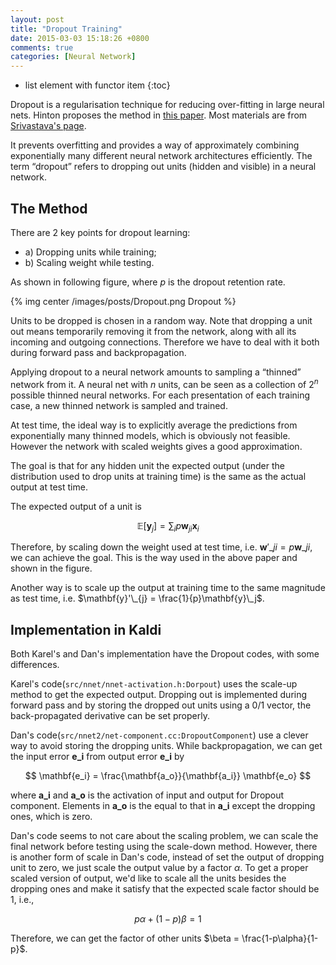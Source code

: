 ```yaml
---
layout: post
title: "Dropout Training"
date: 2015-03-03 15:18:26 +0800
comments: true
categories: [Neural Network]
---
```


* list element with functor item
{:toc}

Dropout is a regularisation technique for reducing over-fitting in large neural nets. Hinton proposes the method in [this paper](http://arxiv.org/abs/1207.0580). 
Most materials are from [Srivastava's page](http://www.cs.toronto.edu/~nitish/dropout/).
 
It prevents overfitting and provides a way of approximately combining exponentially many different neural network architectures efficiently. The term “dropout” refers to dropping out units (hidden and visible) in a neural network.

## The Method

There are 2 key points for dropout learning: 

* a) Dropping units while training; 
* b) Scaling weight while testing. 

As shown in following figure, where $p$ is the dropout retention rate.

{% img center /images/posts/Dropout.png Dropout %}

Units to be dropped is chosen in a random way. Note that dropping a unit out means temporarily removing it from the network, along with all its incoming and outgoing connections. Therefore we have to deal with it both during forward pass and backpropagation.

Applying dropout to a neural network amounts to sampling a “thinned” network from it. A neural net with $n$ units, can be seen as a collection of $2^n$ possible thinned neural networks. For each presentation of each training case, a new thinned network is sampled and trained. 

At test time, the ideal way is to explicitly average the predictions from exponentially many thinned models, which is obviously not feasible. However the network with scaled weights gives a good approximation. 

The goal is that for any hidden unit the expected output (under the distribution used to drop units at training time) is the same as the actual output at test time.

The expected output of a unit is 

$$
\mathbb{E}[\mathbf{y}_j] = \sum_i{p \mathbf{w}_{ji} \mathbf{x}_i}
$$

Therefore, by scaling down the weight used at test time, i.e. $\mathbf{w}'\_{ji} = p\mathbf{w}\_{ji}$, we can achieve the goal. This is the way used in the above paper and shown in the figure.

Another way is to scale up the output at training time to the same magnitude as test time, i.e. $\mathbf{y}'\_{j} = \frac{1}{p}\mathbf{y}\_j$.

## Implementation in Kaldi

Both Karel's and Dan's implementation have the Dropout codes, with some differences.

Karel's code(`src/nnet/nnet-activation.h:Dorpout`) uses the scale-up method to get the expected output. Dropping out is implemented during forward pass and by storing the dropped out units using a 0/1 vector, the back-propagated derivative can be set properly.

Dan's code(`src/nnet2/net-component.cc:DropoutComponent`) use a clever way to avoid storing the dropping units. While backpropagation, we can get the input error $\mathbf{e\_i}$ from output error $\mathbf{e\_i}$ by

$$
\mathbf{e_i} = \frac{\mathbf{a_o}}{\mathbf{a_i}} \mathbf{e_o}
$$

where $\mathbf{a\_i}$ and $\mathbf{a\_o}$ is the activation of input and output for Dropout component. Elements in $\mathbf{a\_o}$ is the equal to that in $\mathbf{a\_i}$ except the dropping ones, which is zero.

Dan's code seems to not care about the scaling problem, we can scale the final network before testing using the scale-down method. However, there is another form of scale in Dan's code, instead of set the output of dropping unit to zero, we just scale the output value by a factor $\alpha$. To get a proper scaled version of output, we'd like to scale all the units besides the dropping ones and make it satisfy that the expected scale factor should be 1, i.e.,

$$
p \alpha + (1-p)\beta = 1
$$

Therefore, we can get the factor of other units $\beta = \frac{1-p\alpha}{1-p}$.
